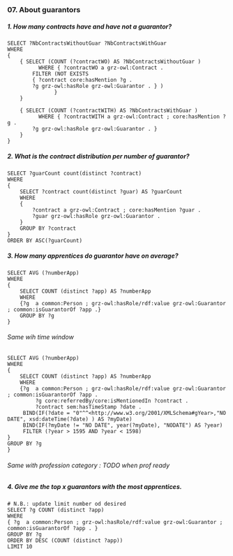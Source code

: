 ### 07. About guarantors 

##### 1. How many contracts have and have not a guarantor?

```sparql
SELECT ?NbContractsWithoutGuar ?NbContractsWithGuar 
WHERE
{
	{ SELECT (COUNT (?contractWO) AS ?NbContractsWithoutGuar )
          WHERE { ?contractWO a grz-owl:Contract . 
		FILTER (NOT EXISTS 
		{ ?contract core:hasMention ?g .
	  	?g grz-owl:hasRole grz-owl:Guarantor . } ) 
               }
	}

	{ SELECT (COUNT (?contractWITH) AS ?NbContractsWithGuar )
          WHERE { ?contractWITH a grz-owl:Contract ; core:hasMention ?g .
	  	?g grz-owl:hasRole grz-owl:Guarantor . }
	}
}
```


##### 2. What is the contract distribution per number of guarantor?
```sparql
SELECT ?guarCount count(distinct ?contract) 
WHERE 
{ 
	SELECT ?contract count(distinct ?guar) AS ?guarCount 
	WHERE 
	{ 
	    ?contract a grz-owl:Contract ; core:hasMention ?guar . 
	    ?guar grz-owl:hasRole grz-owl:Guarantor . 
	} 
	GROUP BY ?contract 
} 
ORDER BY ASC(?guarCount)
```

##### 3. How many apprentices do guarantor have on average?
```sparql
SELECT AVG (?numberApp)
WHERE
{
	SELECT COUNT (distinct ?app) AS ?numberApp 
	WHERE
	{?g  a common:Person ; grz-owl:hasRole/rdf:value grz-owl:Guarantor ; common:isGuarantorOf ?app .}
	GROUP BY ?g
}
```

###### Same wih time window
```sparql
SELECT AVG (?numberApp)
WHERE
{
	SELECT COUNT (distinct ?app) AS ?numberApp 
	WHERE
	{?g  a common:Person ; grz-owl:hasRole/rdf:value grz-owl:Guarantor ; common:isGuarantorOf ?app .
         ?g core:referredBy/core:isMentionedIn ?contract .
    	 ?contract sem:hasTimeStamp ?date . 
	 BIND(IF(?date = "0"^^<http://www.w3.org/2001/XMLSchema#gYear>,"NO DATE", xsd:dateTime(?date) ) AS ?myDate) 
	 BIND(IF(?myDate != "NO DATE", year(?myDate), "NODATE") AS ?year)
	 FILTER (?year > 1595 AND ?year < 1598)
}
GROUP BY ?g
}
```

###### Same with profession category : TODO when prof ready

##### 4. Give me the top x guarantors with the most apprentices.
````sparql
# N.B.: update limit number od desired
SELECT ?g COUNT (distinct ?app)
WHERE
{ ?g  a common:Person ; grz-owl:hasRole/rdf:value grz-owl:Guarantor ; common:isGuarantorOf ?app . }
GROUP BY ?g
ORDER BY DESC (COUNT (distinct ?app))
LIMIT 10
```` 




